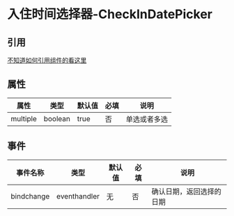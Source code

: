 # 入住时间选择器-CheckInDatePicker

## 引用

[不知道如何引用组件的看这里](../README.md)

## 属性 
属性   | 类型   | 默认值 | 必填| 说明
---    | ---   | ---    | --- | ---
multiple  | boolean | true    | 否 | 单选或者多选


## 事件
事件名称     | 类型         | 默认值 |  必填 | 说明
---         | ---          |---    | ---  |---
bindchange  | eventhandler | 无    | 否   |确认日期，返回选择的日期


